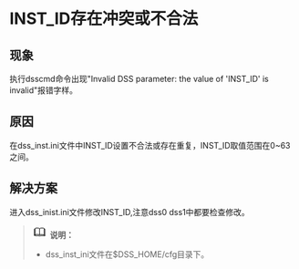 # INST_ID存在冲突或不合法

## 现象
执行dsscmd命令出现"Invalid DSS parameter: the value of 'INST_ID' is invalid"报错字样。

## 原因
在dss_inst.ini文件中INST_ID设置不合法或存在重复，INST_ID取值范围在0~63之间。

## 解决方案
进入dss_inist.ini文件修改INST_ID,注意dss0 dss1中都要检查修改。

 >![](public_sys-resources/icon-note.png) **说明：**   
  > - dss_inst_ini文件在$DSS_HOME/cfg目录下。